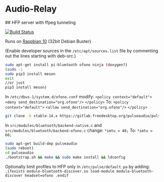 # Audio-Relay

## HFP server with ffpeg tunneling

[![Build Status](https://travis-ci.org/joemccann/dillinger.svg?branch=master)](https://github.com/scripting-drafts/Audio-Relay/)

Runs on [Raspbian 10](https://downloads.raspberrypi.org/raspbian/images/raspbian-2020-02-14/2020-02-13-raspbian-buster.zip) (32bit Debian Buster)

(Enable developer sources in the ``/etc/apt/sources.list`` file by commenting out the lines starting with deb-src.)
```sh
sudo apt-get install pi-bluetooth ofono ninja (doxygen?)
(sudo -i
sudo pip3 install meson
exit
//or just
pip3 install meson)
```
In `/etc/dbus-1/system.d/ofono.conf` modify:
    ``<policy context="default">``
        ``<deny send_destination="org.ofono"/>``
    ``</policy>``
To:
  ``<policy context="default">``
        ``<allow send_destination="org.ofono"/>``
  ``</policy>``
 
```sh
git clone -b stable-14.x https://gitlab.freedesktop.org/pulseaudio/pulseaudio.git
```

In `src/modules/bluetooth/backend-native.c` and `src/modules/bluetooth/backend-ofono.c` change:
``*imtu = 48;``
To:
``*imtu = 60;``

```sh
sudo apt-get build-dep pulseaudio
(sudo reboot)
cd pulseaudio
./bootstrap.sh && make && sudo make install && ldconfig
```

Optionally limit profiles to HFP only in `/etc/pulse/default.pa` by adding:
`.ifexists module-bluetooth-discover.so
load-module module-bluetooth-discover headset=ofono
.endif`
